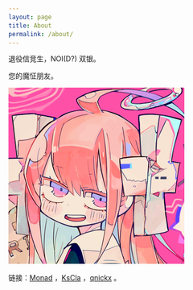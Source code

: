 ```yaml
---
layout: page
title: About
permalink: /about/
---
```


退役信竞生，NOI(D?) 双银。

您的魔怔朋友。

![avatar](/imgs/avatar.png)

链接：[Monad](https://blog.monadx.com) ，[KsCla](https://blog.csdn.net/kscla) ，[qnickx](https://qnickx.top) 。
